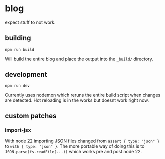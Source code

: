 # blog

expect stuff to not work.

## building

```console
npm run build
```

Will build the entire blog and place the output into the `_build/` directory.

## development

```console
npm run dev
```

Currently uses nodemon which reruns the entire build script when changes are detected. Hot reloading is in the works but doesnt work right now.

## custom patches

### import-jsx
With node 22 importing JSON files changed from `assert { type: "json" }` to `with { type: "json" }`. The more portable way of doing this is to `JSON.parse(fs.readFile(...))` which works pre and post node 22.
